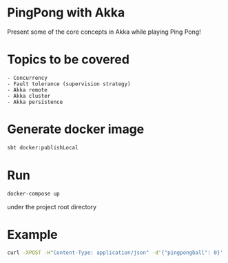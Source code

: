 PingPong with Akka
==================

Present some of the core concepts in Akka while playing Ping Pong!

# Topics to be covered
    - Concurrency
    - Fault tolerance (supervision strategy)
    - Akka remote
    - Akka cluster
    - Akka persistence

# Generate docker image

``` bash
sbt docker:publishLocal
```

# Run

``` bash
docker-compose up
```

under the project root directory


# Example

``` bash
curl -XPOST -H"Content-Type: application/json" -d'{"pingpongball": 0}' localhost:9000/basic/ping
```
